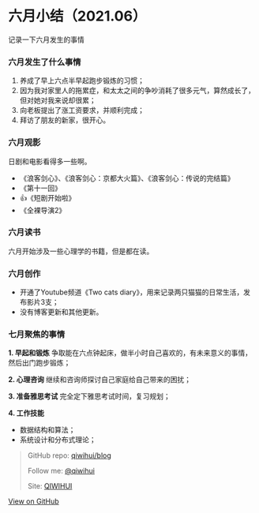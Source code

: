 # 六月小结（2021.06）


记录一下六月发生的事情

### 六月发生了什么事情

1. 养成了早上六点半早起跑步锻炼的习惯；
2. 因为我对家里人的拖累症，和太太之间的争吵消耗了很多元气，算然成长了，但对她对我来说却很累；
3. 向老板提出了涨工资要求，并顺利完成；
4. 拜访了朋友的新家，很开心。

### 六月观影

日剧和电影看得多一些啊。
- 《浪客剑心》、《浪客剑心：京都大火篇》、《浪客剑心：传说的完结篇》
- 《第十一回》
- :+1:《短剧开始啦》
- 《全裸导演2》

### 六月读书
六月开始涉及一些心理学的书籍，但是都在读。

### 六月创作
- 开通了Youtube频道《Two cats diary》，用来记录两只猫猫的日常生活，发布影片3支；
- 没有博客更新和其他更新。

### 七月聚焦的事情

**1. 早起和锻炼**
争取能在六点钟起床，做半小时自己喜欢的，有未来意义的事情，然后出门跑步锻炼；

**2. 心理咨询**
继续和咨询师探讨自己家庭给自己带来的困扰；

**3. 准备雅思考试**
完全定下雅思考试时间，复习规划；

**4. 工作技能**
- 数据结构和算法；
- 系统设计和分布式理论；


> GitHub repo: [qiwihui/blog](https://github.com/qiwihui/blog)
>
> Follow me: [@qiwihui](https://github.com/qiwihui)
>
> Site: [QIWIHUI](https://qiwihui.com)


[View on GitHub](https://github.com/qiwihui/blog/issues/144)


